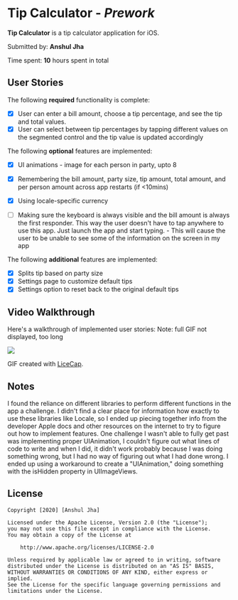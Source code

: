 # Tip Calculator - *Prework*

**Tip Calculator** is a tip calculator application for iOS.

Submitted by: **Anshul Jha**

Time spent: **10** hours spent in total

## User Stories

The following **required** functionality is complete:

* [x] User can enter a bill amount, choose a tip percentage, and see the tip and total values.
* [x] User can select between tip percentages by tapping different values on the segmented control and the tip value is updated accordingly

The following **optional** features are implemented:
* [x] UI animations - image for each person in party, upto 8
* [x] Remembering the bill amount, party size, tip amount, total amount, and per person amount across app restarts (if <10mins)
* [x] Using locale-specific currency
* [ ] Making sure the keyboard is always visible and the bill amount is always the first responder. This way the user doesn't have to tap anywhere to use this app. Just launch the app and start typing.
      - This will cause the user to be unable to see some of the information on the screen in my app


The following **additional** features are implemented:

- [x] Splits tip based on party size
- [x] Settings page to customize default tips
- [x] Settings option to reset back to the original default tips

## Video Walkthrough

Here's a walkthrough of implemented user stories:
Note: full GIF not displayed, too long

![](https://i.imgur.com/rTvLlFt.gif)
<!--<img src="https://i.imgur.com/rTvLlFt.gif" width=250><br>-->

GIF created with [LiceCap](http://www.cockos.com/licecap/).

## Notes

I found the reliance on different libraries to perform different functions in the app a challenge. I didn't find a clear place for 
information how exactly to use these libraries like Locale, so I ended up piecing together info from the developer Apple docs and other resources
on the internet to try to figure out how to implement features. One challenge I wasn't able to fully get past was implementing proper UIAnimation,
I couldn't figure out what lines of code to write and when I did, it didn't work probably because I was doing something wrong, but I had no
way of figuring out what I had done wrong. I ended up using a workaround to create a "UIAnimation," doing something with the isHidden
property in UIImageViews. 

## License

    Copyright [2020] [Anshul Jha]

    Licensed under the Apache License, Version 2.0 (the "License");
    you may not use this file except in compliance with the License.
    You may obtain a copy of the License at

        http://www.apache.org/licenses/LICENSE-2.0

    Unless required by applicable law or agreed to in writing, software
    distributed under the License is distributed on an "AS IS" BASIS,
    WITHOUT WARRANTIES OR CONDITIONS OF ANY KIND, either express or implied.
    See the License for the specific language governing permissions and
    limitations under the License.
